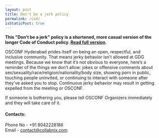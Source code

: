 ```yaml
---
layout: post
title: Don't be a jerk policy
permalink: /cod/
isStaticPost: true
---
```


__This "Don't be a jerk" policy is a shortened, more casual version of the longer Code of Conduct policy. [Read full version](http://meta.wikimedia.org/wiki/Don%27t_be_a_dick).__


OSCONF Hyderabad prides itself on being an open, respectful, and inclusive community. That means jerky behavior isn’t allowed at GDG meetings. Because we know that it’s not obvious to everyone, here’s a reminder of the things we don’t allow: jokes or offensive comments about sex/sexuality/race/religion/nationality/body size, showing porn in public, touching people uninvited, or continuing to interact with someone after they’ve asked you to stop. Continuous jerky behavior may result in getting expelled from the meeting or OSCONF.

If someone is bothering you, please tell OSCONF Organizers immediately and they will take care of it.


#### Contacts:

Phone No - +91 8042228186 <br>
Email - [contact@collabnix.com](mailto:contact@collabnix.com)

<img class="img-responsive feature-image" src="{{ site.baseurl }}/img/posts/cod.jpg" style="display:none">